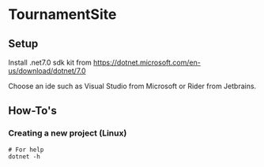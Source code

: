 # TournamentSite

## Setup

Install .net7.0 sdk kit from https://dotnet.microsoft.com/en-us/download/dotnet/7.0

Choose an ide such as Visual Studio from Microsoft or Rider from Jetbrains.

## How-To's

### Creating a new project (Linux)
    # For help
    dotnet -h

